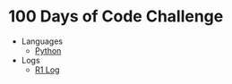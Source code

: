 # 100 Days of Code Challenge

- Languages
  - [Python](#)
- Logs
  - [R1 Log](https://github.com/ikuamike/100_Days_Of_Code/blob/master/R1%20log.md)